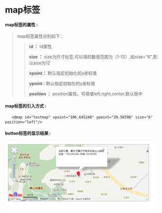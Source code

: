 # map**标签**

#### map**标签的属性 :**

> map标签属性分别如下：
>
> > **id ：** id属性
> >
> > **size ：** size为尺寸标签,可以填的数值范围为（1-12）,如size="6",默认size为12
> >
> > **xpoint：** 默认指定初始化的x坐标值
> >
> > **ypoint :** 默认指定初始化的y坐标值
> >
> > **position ：** position属性，可填值left,right,center,默认居中


#### map标签的引入方式 :

```
   <@map id="testmap" xpoint="106.645246" ypoint="29.56598" size="6" position="left"/>
```

#### button标签的显示结果 :

![](/assets/map1.png)



